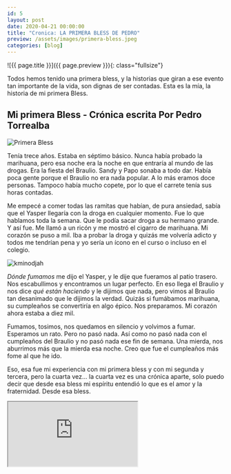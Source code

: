 ```yaml
---
id: 5
layout:	post
date: 2020-04-21 00:00:00
title: "Cronica: LA PRIMERA BLESS DE PEDRO"
preview: /assets/images/primera-bless.jpeg
categories: [blog]
---
```


![{{ page.title }}]({{ page.preview }}){: class="fullsize"}

Todos hemos tenido una primera bless, y la historias que giran a ese evento tan importante de la vida, son dignas de ser contadas. Esta es la mía, la historia de mi primera Bless.

<!--break-->

## Mi primera Bless - Crónica escrita Por Pedro Torrealba

![Primera Bless](https://media.todojujuy.com/adjuntos/227/imagenes/001/141/0001141646.jpg)

Tenía trece años. Estaba en séptimo básico. Nunca había probado la marihuana, pero esa noche era la noche en que entraría al mundo de las drogas. Era la fiesta del Braulio. Sandy y Papo sonaba a todo dar. Había poca gente porque el Braulio no era nada popular. A lo más eramos doce personas. Tampoco había mucho copete, por lo que el carrete tenía sus horas contadas.

Me empecé a comer todas las ramitas que habían, de pura ansiedad, sabía que el Yasper llegaría con la droga en cualquier momento. Fue lo que hablamos toda la semana. Que le podía sacar droga a su hermano grande. Y así fue. Me llamó a un ricón y me mostró el cigarro de marihuana. Mi corazón se puso a mil. Iba a probar la droga y quizás me volvería adicto y todos me tendrían pena y yo sería un ícono en el curso o incluso en el colegio.

![kminodjah](https://cdni.rt.com/actualidad/public_images/2015.08/article/55c37493c461889d538b4591.jpg)

*Dónde fumamos* me dijo el Yasper, y le dije que fueramos al patio trasero. Nos escabullimos y encontramos un lugar perfecto. En eso llega el Braulio y nos dice *qué están haciendo* y le dijimos que nada, pero vimos al Braulio tan desanimado que le dijimos la verdad. Quizás si fumábamos marihuana, su cumpleaños se convertiría en algo épico. Nos preparamos. Mi corazón ahora estaba a diez mil.

Fumamos, tosimos, nos quedamos en silencio y volvimos a fumar. Esperamos un rato. Pero no pasó nada. Así como no pasó nada con el cumpleaños del Braulio y no pasó nada ese fin de semana. Una mierda, nos aburrimos más que la mierda esa noche. Creo que fue el cumpleaños más fome al que he ido.

Eso, esa fue mi experiencia con mi primera bless y con mi segunda y tercera, pero la cuarta vez... la cuarta vez es una crónica aparte, solo puedo decir que desde esa bless mi espíritu entendió lo que es el amor y la fraternidad. Desde esa bless.

<div class="youtube-wrapper">
  <iframe src="https://www.youtube.com/embed/HJi9y-lKvk0" allowfullscreen></iframe>
</div>
